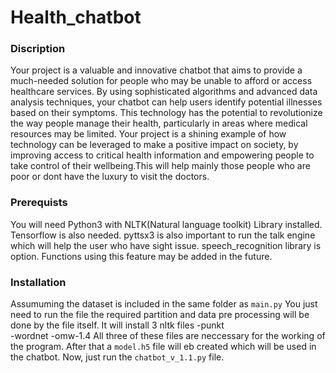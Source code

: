 # **Health_chatbot**
### **Discription**
Your project is a valuable and innovative chatbot that aims to provide a much-needed solution for people who may be unable to afford or access healthcare services. By using sophisticated algorithms and advanced data analysis techniques, your chatbot can help users identify potential illnesses based on their symptoms. This technology has the potential to revolutionize the way people manage their health, particularly in areas where medical resources may be limited. Your project is a shining example of how technology can be leveraged to make a positive impact on society, by improving access to critical health information and empowering people to take control of their wellbeing.This will help mainly those people who are poor or dont have the luxury to visit the doctors.

### **Prerequists**
You will need Python3 with  NLTK(Natural language toolkit) Library installed.
Tensorflow is also needed.
pyttsx3 is also important to run the talk engine which will help the user who have sight issue.
speech_recognition library is option. Functions using this feature may be added in the future.

### **Installation**
Assumuming the dataset is included in the same folder as `main.py` 
You just need to run the file the required partition and data pre processing will be done by the file itself.
It will install 3 nltk files 
-punkt  
-wordnet
-omw-1.4
All three of these files are neccessary for the working of the program.
After that a `model.h5` file will eb created which will be used in the chatbot.
Now, just run the `chatbot_v_1.1.py` file.

